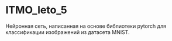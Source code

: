 # ITMO_leto_5
Нейронная сеть, написанная на основе библиотеки pytorch для классификации изображений из датасета MNIST.
